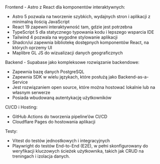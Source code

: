 Frontend - Astro z React dla komponentów interaktywnych:

- Astro 5 pozwala na tworzenie szybkich, wydajnych stron i aplikacji z minimalną ilością JavaScript
- React 19 zapewni interaktywność tam, gdzie jest potrzebna
- TypeScript 5 dla statycznego typowania kodu i lepszego wsparcia IDE
- Tailwind 4 pozwala na wygodne stylowanie aplikacji
- Shadcn/ui zapewnia bibliotekę dostępnych komponentów React, na których oprzemy UI
- Maplibre GL JS do wizualizacji danych geograficznych

Backend - Supabase jako kompleksowe rozwiązanie backendowe:

- Zapewnia bazę danych PostgreSQL
- Zapewnia SDK w wielu językach, które posłużą jako Backend-as-a-Service
- Jest rozwiązaniem open source, które można hostować lokalnie lub na własnym serwerze
- Posiada wbudowaną autentykację użytkowników

CI/CD i Hosting:

- GitHub Actions do tworzenia pipeline’ów CI/CD
- Cloudflare Pages do hostowania aplikacji

Testy:

- Vitest do testów jednostkowych i integracyjnych
- Playwright do testów End-to-End (E2E), w pełni skonfigurowany do weryfikacji kluczowych ścieżek użytkownika, takich jak CRUD na treningach i izolacja danych.
